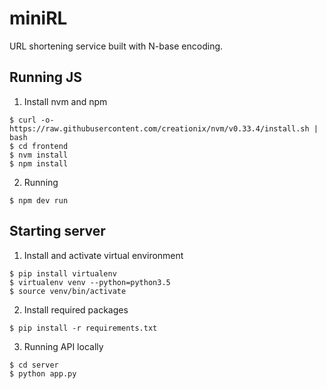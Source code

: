 # miniRL
URL shortening service built with N-base encoding.

## Running JS
1. Install nvm and npm

```
$ curl -o- https://raw.githubusercontent.com/creationix/nvm/v0.33.4/install.sh | bash
$ cd frontend
$ nvm install
$ npm install
```


2. Running

```
$ npm dev run
```


## Starting server

1. Install and activate virtual environment

```
$ pip install virtualenv
$ virtualenv venv --python=python3.5
$ source venv/bin/activate
```

2. Install required packages

```
$ pip install -r requirements.txt
```

3. Running API locally

```
$ cd server
$ python app.py
```

